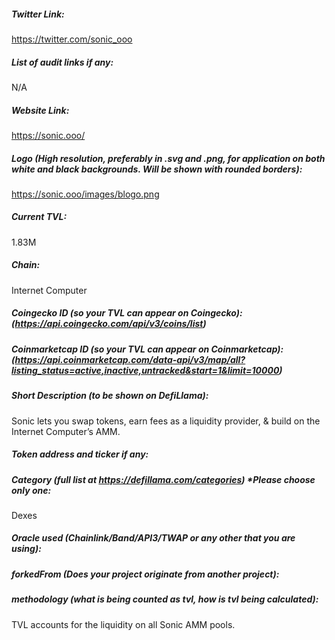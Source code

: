 ##### Twitter Link:

https://twitter.com/sonic_ooo

##### List of audit links if any:

N/A

##### Website Link:

https://sonic.ooo/

##### Logo (High resolution, preferably in .svg and .png, for application on both white and black backgrounds. Will be shown with rounded borders):

https://sonic.ooo/images/blogo.png

##### Current TVL:

1.83M

##### Chain:

Internet Computer

##### Coingecko ID (so your TVL can appear on Coingecko): (https://api.coingecko.com/api/v3/coins/list)


##### Coinmarketcap ID (so your TVL can appear on Coinmarketcap): (https://api.coinmarketcap.com/data-api/v3/map/all?listing_status=active,inactive,untracked&start=1&limit=10000)


##### Short Description (to be shown on DefiLlama):

Sonic lets you swap tokens, earn fees as a liquidity provider, & build on the Internet Computer’s AMM.

##### Token address and ticker if any:

##### Category (full list at https://defillama.com/categories) *Please choose only one:

Dexes

##### Oracle used (Chainlink/Band/API3/TWAP or any other that you are using):


##### forkedFrom (Does your project originate from another project):


##### methodology (what is being counted as tvl, how is tvl being calculated):

TVL accounts for the liquidity on all Sonic AMM pools.